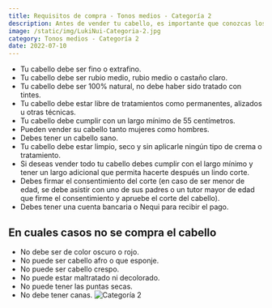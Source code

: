 ```yaml
---
title: Requisitos de compra - Tonos medios - Categoría 2
description: Antes de vender tu cabello, es importante que conozcas los requisitos que debes cumplir. Revisa cuidadosamente la información que te proporcionamos en esta sección para asegurarte de que tu cabello cumple con todos los criterios establecidos para esta categoría. ¡Estamos aquí para ayudarte en todo lo que necesitas!
image: /static/img/LukiNui-Categoria-2.jpg
category: Tonos medios - Categoría 2
date: 2022-07-10
---
```


- Tu cabello debe ser fino o extrafino.
- Tu cabello debe ser rubio medio, rubio medio o castaño claro.
- Tu cabello debe ser 100% natural, no debe haber sido tratado con tintes.
- Tu cabello debe estar libre de tratamientos como permanentes, alizados u otras técnicas.
- Tu cabello debe cumplir con un largo mínimo de 55 centímetros.
- Pueden vender su cabello tanto mujeres como hombres.
- Debes tener un cabello sano.
- Tu cabello debe estar limpio, seco y sin aplicarle ningún tipo de crema o tratamiento.
- Si deseas vender todo tu cabello debes cumplir con el largo mínimo y tener un largo adicional que permita hacerte después un lindo corte.
- Debes firmar el consentimiento del corte (en caso de ser menor de edad, se debe asistir con uno de sus padres o un tutor mayor de edad que firme el consentimiento y apruebe el corte del cabello).
- Debes tener una cuenta bancaria o Nequi para recibir el pago.
## En cuales casos no se compra el cabello
- No debe ser de color oscuro o rojo.
- No puede ser cabello afro o que esponje.
- No puede ser cabello crespo.
- No puede estar maltratado ni decolorado.
- No puede tener las puntas secas.
- No debe tener canas.
![Categoría 2](/static/img/Lukinui-Tonos-medios-Categoría-2.JPG)
